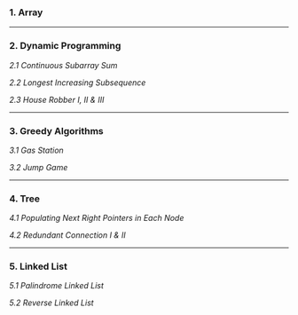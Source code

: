 ### 1. Array
---
### 2. Dynamic Programming
*2.1 Continuous Subarray Sum*

*2.2 Longest Increasing Subsequence*

*2.3 House Robber I, II & III*

---
### 3. Greedy Algorithms

*3.1 Gas Station*

*3.2 Jump Game*

---
### 4. Tree
*4.1 Populating Next Right Pointers in Each Node*

*4.2 Redundant Connection I & II*

---
### 5. Linked List
*5.1 Palindrome Linked List*

*5.2 Reverse Linked List*